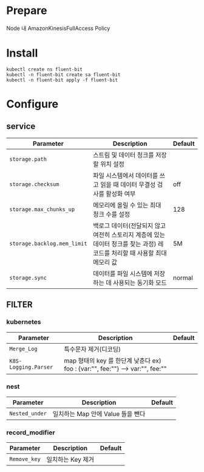 # Prepare
Node 내 AmazonKinesisFullAccess Policy


# Install
```console
kubectl create ns fluent-bit
kubectl -n fluent-bit create sa fluent-bit
kubectl -n fluent-bit apply -f fluent-bit
```


# Configure
## service
|Parameter|Description|Default|
|---|---|---|
|`storage.path`|스트림 및 데이터 청크를 저장할 위치 설정| |
|`storage.checksum`|파일 시스템에서 데이터를 쓰고 읽을 때 데이터 무결성 검사를 활성화 여부|off|
|`storage.max_chunks_up`|메모리에 올릴 수 있는 최대 청크 수를 설정|128|
|`storage.backlog.mem_limit`|백로그 데이터(전달되지 않고 여전히 스토리지 계층에 있는 데이터 청크를 찾는 과정) 레코드를 처리할 때 사용할 최대 메모리 값|5M|
|`storage.sync`|데이터를 파일 시스템에 저장하는 데 사용되는 동기화 모드|normal|

## FILTER
### kubernetes
|Parameter|Description|Default|
|---|---|---|
|`Merge_Log`|특수문자 제거(디코딩)| |
|`K8S-Logging.Parser`|map 형태의 key 를 한단계 낮춘다  ex) foo : {var:"", fee:""} --> var:"", fee:""| |


### nest
|Parameter|Description|Default|
|---|---|---|
|`Nested_under`|일치하는 Map 안에 Value 들을 뺀다| |

### record_modifier
|Parameter|Description|Default|
|---|---|---|
|`Remove_key`|일치하는 Key 제거| |
